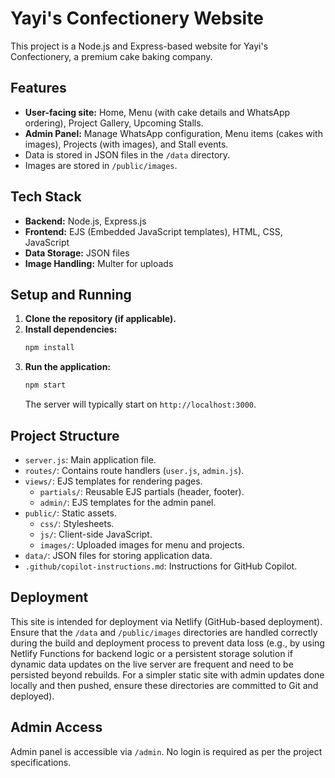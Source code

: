# Yayi's Confectionery Website

This project is a Node.js and Express-based website for Yayi's Confectionery, a premium cake baking company.

## Features

- **User-facing site:** Home, Menu (with cake details and WhatsApp ordering), Project Gallery, Upcoming Stalls.
- **Admin Panel:** Manage WhatsApp configuration, Menu items (cakes with images), Projects (with images), and Stall events.
- Data is stored in JSON files in the `/data` directory.
- Images are stored in `/public/images`.

## Tech Stack

- **Backend:** Node.js, Express.js
- **Frontend:** EJS (Embedded JavaScript templates), HTML, CSS, JavaScript
- **Data Storage:** JSON files
- **Image Handling:** Multer for uploads

## Setup and Running

1.  **Clone the repository (if applicable).**
2.  **Install dependencies:**
    ```bash
    npm install
    ```
3.  **Run the application:**
    ```bash
    npm start
    ```
    The server will typically start on `http://localhost:3000`.

## Project Structure

- `server.js`: Main application file.
- `routes/`: Contains route handlers (`user.js`, `admin.js`).
- `views/`: EJS templates for rendering pages.
    - `partials/`: Reusable EJS partials (header, footer).
    - `admin/`: EJS templates for the admin panel.
- `public/`: Static assets.
    - `css/`: Stylesheets.
    - `js/`: Client-side JavaScript.
    - `images/`: Uploaded images for menu and projects.
- `data/`: JSON files for storing application data.
- `.github/copilot-instructions.md`: Instructions for GitHub Copilot.

## Deployment

This site is intended for deployment via Netlify (GitHub-based deployment). Ensure that the `/data` and `/public/images` directories are handled correctly during the build and deployment process to prevent data loss (e.g., by using Netlify Functions for backend logic or a persistent storage solution if dynamic data updates on the live server are frequent and need to be persisted beyond rebuilds. For a simpler static site with admin updates done locally and then pushed, ensure these directories are committed to Git and deployed).

## Admin Access

Admin panel is accessible via `/admin`. No login is required as per the project specifications.
